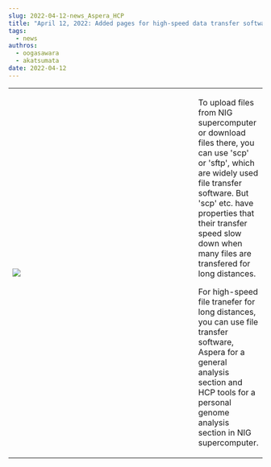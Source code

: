 ```yaml
---
slug: 2022-04-12-news_Aspera_HCP
title: "April 12, 2022: Added pages for high-speed data transfer software Aspera and HCP tools"
tags:
  - news
authros:
  - oogasawara
  - akatsumata
date: 2022-04-12
---
```


<table>
<tr>
<td width="400">

![](/img/2022-04-12_news_Aspera.png)
</td>
<td valign="top">
<p>To upload files from NIG supercomputer or download files there, you can use 'scp' or 'sftp', which are widely used file transfer software. But 'scp' etc. have properties that their transfer speed slow down when many files are transfered for long distances.</p>
<p>For high-speed file tranefer for long distances, you can use file transfer software, Aspera for a general analysis section and HCP tools for a personal genome analysis section in NIG supercomputer.</p>
</td>
</tr>
</table>
